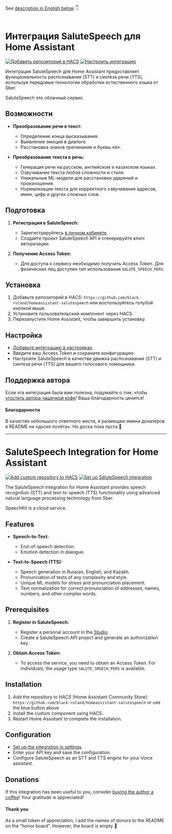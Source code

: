 See [description in English below](#salutespeech-integration-for-home-assistant) 👇
<br>
<br>

# Интеграция SaluteSpeech для Home Assistant

[![Добавить репозиторий в HACS](https://my.home-assistant.io/badges/hacs_repository.svg)](https://my.home-assistant.io/redirect/hacs_repository/?owner=black-roland&repository=homeassistant-salutespeech&category=integration) [![Настроить интеграцию](https://my.home-assistant.io/badges/config_flow_start.svg)](https://my.home-assistant.io/redirect/config_flow_start/?domain=salutespeech)

Интеграция SaluteSpeech для Home Assistant предоставляет функциональность распознавания (STT) и синтеза речи (TTS), используя передовые технологии обработки естественного языка от Sber.

SaluteSpeech это облачный сервис.

## Возможности

- **Преобразование речи в текст:**
  - Определение конца высказывания.
  - Выявление эмоций в диалоге.
  - Расстановка знаков препинания и буквы «ё».

- **Преобразование текста в речь:**
  - Генерация речи на русском, английском и казахском языках.
  - Озвучивание текста любой сложности и стиля.
  - Уникальные ML-модели для расстановки ударений и произношения.
  - Нормализация текста для корректного озвучивания адресов, имен, цифр и других сложных слов.

## Подготовка

1. **Регистрация в SaluteSpeech:**
   - Зарегистрируйтесь [в личном кабинете](https://developers.sber.ru/docs/ru/salutespeech/integration-individuals).
   - Создайте проект SaluteSpeech API и сгенерируйте ключ авторизации.

2. **Получение Access Token:**
   - Для доступа к сервису необходимо получить Access Token. Для физических лиц доступен тип использования `SALUTE_SPEECH_PERS`.

## Установка

1. Добавьте репозиторий в HACS: `https://github.com/black-roland/homeassistant-salutespeech` или воспользуйтесь голубой кнопкой выше.
2. Установите пользовательский компонент через HACS.
3. Перезапустите Home Assistant, чтобы завершить установку.

## Настройка

- [Добавьте интеграцию в настройках](https://my.home-assistant.io/redirect/config_flow_start/?domain=salutespeech).
- Введите ваш Access Token и сохраните конфигурацию.
- Настройте SaluteSpeech в качестве движка распознавания (STT) и синтеза речи (TTS) для вашего голосового помощника.

## Поддержка автора

Если эта интеграция была вам полезна, подумайте о том, чтобы [угостить автора чашечкой кофе](https://mansmarthome.info/donate/#donationalerts)! Ваша благодарность ценится!

#### Благодарности

В качестве небольшого ответного жеста, я размещаю имена донатеров в README на «доске почёта». Но доска пока пуста 🙂

---

# SaluteSpeech Integration for Home Assistant

[![Add custom repository to HACS](https://my.home-assistant.io/badges/hacs_repository.svg)](https://my.home-assistant.io/redirect/hacs_repository/?owner=black-roland&repository=homeassistant-salutespeech&category=integration) [![Set up SaluteSpeech integration](https://my.home-assistant.io/badges/config_flow_start.svg)](https://my.home-assistant.io/redirect/config_flow_start/?domain=salutespeech)

The SaluteSpeech integration for Home Assistant provides speech recognition (STT) and text-to-speech (TTS) functionality using advanced natural language processing technology from Sber.

SpeechKit is a cloud service.

## Features

- **Speech-to-Text:**
  - End-of-speech detection.
  - Emotion detection in dialogue.

- **Text-to-Speech (TTS):**
  - Speech generation in Russian, English, and Kazakh.
  - Pronunciation of texts of any complexity and style.
  - Unique ML models for stress and pronunciation placement.
  - Text normalization for correct pronunciation of addresses, names, numbers, and other complex words.

## Prerequisites

1. **Register in SaluteSpeech:**
   - Register a personal account in the [Studio](https://developers.sber.ru/docs/ru/salutespeech/integration-individuals).
   - Create a SaluteSpeech API project and generate an authorization key.

2. **Obtain Access Token:**
   - To access the service, you need to obtain an Access Token. For individuals, the usage type `SALUTE_SPEECH_PERS` is available.

## Installation

1. Add the repository to HACS (Home Assistant Community Store): `https://github.com/black-roland/homeassistant-salutespeech` or use the blue button above
2. Install the custom component using HACS.
3. Restart Home Assistant to complete the installation.

## Configuration

- [Set up the integration in settings](https://my.home-assistant.io/redirect/config_flow_start/?domain=salutespeech).
- Enter your API key and save the configuration.
- Configure SaluteSpeech as an STT and TTS engine for your Voice assistant.


## Donations

If this integration has been useful to you, consider [buying the author a coffee](https://www.donationalerts.com/r/mansmarthome)! Your gratitude is appreciated!

#### Thank you

As a small token of appreciation, I add the names of donors to the README on the "honor board". However, the board is empty 🙂
